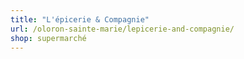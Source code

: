 ```yaml
---
title: "L'épicerie & Compagnie"
url: /oloron-sainte-marie/lepicerie-and-compagnie/
shop: supermarché
---
```

